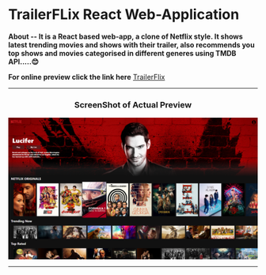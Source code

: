 # TrailerFLix React Web-Application
**About -- It is a React based web-app, a clone of Netflix style. It shows latest trending movies and shows with their trailer, also recommends you top shows and movies categorised in different generes using TMDB API.....😊**

**For online preview click the link here**
[TrailerFlix](https://trailerflix-netflix-clone.netlify.app/)

---
<h3 align="center"><b>ScreenShot of Actual Preview</b></h3>
<p align="center"> 
<img align="center" src="./src/Images/Screenshot%20(92).png" alt="Screenshot"/>

---